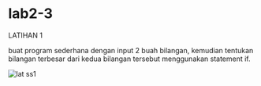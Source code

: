 # lab2-3
<P>LATIHAN 1</P>
buat program sederhana dengan input 2 buah
bilangan, kemudian tentukan bilangan terbesar dari kedua bilangan tersebut menggunakan statement if.

![lat ss1](https://github.com/annisasaidah06/lab2-3.py/assets/148035766/2e06a324-2334-4be2-98a4-af7817f718af)


